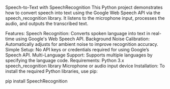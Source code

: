 Speech-to-Text with SpeechRecognition
This Python project demonstrates how to convert speech into text using the Google Web Speech API via the speech_recognition library. It listens to the microphone input, processes the audio, and outputs the transcribed text.

Features:
Speech Recognition: Converts spoken language into text in real-time using Google's Web Speech API.
Background Noise Calibration: Automatically adjusts for ambient noise to improve recognition accuracy.
Simple Setup: No API keys or credentials required for using Google’s Speech API.
Multi-Language Support: Supports multiple languages by specifying the language code.
Requirements:
Python 3.x
speech_recognition library
Microphone or audio input device
Installation:
To install the required Python libraries, use pip:

pip install SpeechRecognition
